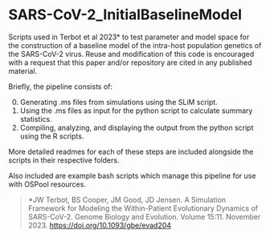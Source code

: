 # SARS-CoV-2_InitialBaselineModel
Scripts used in Terbot et al 2023* to test parameter and model space for the construction of a baseline model of the intra-host 
population genetics of the SARS-CoV-2 virus. Reuse and modification of this code is encouraged with a request that this 
paper and/or repository are cited in any published material.

Briefly, the pipeline consists of:

0) Generating .ms files from simulations using the SLiM script.
1) Using the .ms files as input for the python script to calculate summary statistics.
2) Compiling, analyzing, and displaying the output from the python script using the R scripts.

More detailed readmes for each of these steps are included alongside the scripts in their respective folders.

Also included are example bash scripts which manage this pipeline for use with OSPool resources.

>*JW Terbot, BS Cooper, JM Good, JD Jensen. A Simulation Framework for Modeling the Within-Patient Evolutionary Dynamics of SARS-CoV-2. Genome Biology and Evolution. Volume 15:11. November 2023. https://doi.org/10.1093/gbe/evad204
